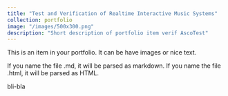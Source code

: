 ```yaml
---
title: "Test and Verification of Realtime Interactive Music Systems"
collection: portfolio
image: "/images/500x300.png"
description: "Short description of portfolio item verif AscoTest"
---
```


This is an item in your portfolio. It can be have images or nice text. 

If you name the file .md, it will be parsed as markdown. If you name the file .html, it will be parsed as HTML. 

bli-bla